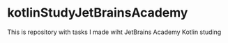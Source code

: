 # kotlinStudyJetBrainsAcademy
This is repository with tasks I made wiht JetBrains Academy Kotlin studing
